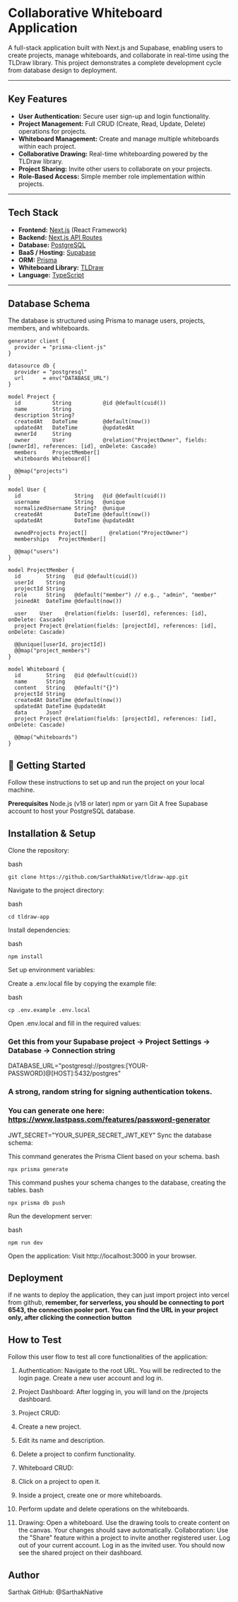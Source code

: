 # Collaborative Whiteboard Application

A full-stack application built with Next.js and Supabase, enabling users to create projects, manage whiteboards, and collaborate in real-time using the TLDraw library. This project demonstrates a complete development cycle from database design to deployment.

---

## Key Features

- **User Authentication:** Secure user sign-up and login functionality.
- **Project Management:** Full CRUD (Create, Read, Update, Delete) operations for projects.
- **Whiteboard Management:** Create and manage multiple whiteboards within each project.
- **Collaborative Drawing:** Real-time whiteboarding powered by the TLDraw library.
- **Project Sharing:** Invite other users to collaborate on your projects.
- **Role-Based Access:** Simple member role implementation within projects.

---

## Tech Stack

- **Frontend:** [Next.js](https://nextjs.org/) (React Framework)
- **Backend:** [Next.js API Routes](https://nextjs.org/docs/api-routes/introduction)
- **Database:** [PostgreSQL](https://www.postgresql.org/)
- **BaaS / Hosting:** [Supabase](https://supabase.io/)
- **ORM:** [Prisma](https://www.prisma.io/)
- **Whiteboard Library:** [TLDraw](https://tldraw.dev/)
- **Language:** [TypeScript](https://www.typescriptlang.org/)

---

## Database Schema

The database is structured using Prisma to manage users, projects, members, and whiteboards.



```prisma
generator client {
  provider = "prisma-client-js"
}

datasource db {
  provider = "postgresql"
  url      = env("DATABASE_URL")
}

model Project {
  id          String          @id @default(cuid())
  name        String
  description String?
  createdAt   DateTime        @default(now())
  updatedAt   DateTime        @updatedAt
  ownerId     String
  owner       User            @relation("ProjectOwner", fields: [ownerId], references: [id], onDelete: Cascade)
  members     ProjectMember[]
  whiteboards Whiteboard[]

  @@map("projects")
}

model User {
  id                 String   @id @default(cuid())
  username           String   @unique
  normalizedUsername String?  @unique
  createdAt          DateTime @default(now())
  updatedAt          DateTime @updatedAt

  ownedProjects Project[]       @relation("ProjectOwner")
  memberships   ProjectMember[]

  @@map("users")
}

model ProjectMember {
  id        String   @id @default(cuid())
  userId    String
  projectId String
  role      String   @default("member") // e.g., "admin", "member"
  joinedAt  DateTime @default(now())

  user    User    @relation(fields: [userId], references: [id], onDelete: Cascade)
  project Project @relation(fields: [projectId], references: [id], onDelete: Cascade)

  @@unique([userId, projectId])
  @@map("project_members")
}

model Whiteboard {
  id        String   @id @default(cuid())
  name      String
  content   String   @default("{}")
  projectId String
  createdAt DateTime @default(now())
  updatedAt DateTime @updatedAt
  data      Json?
  project Project @relation(fields: [projectId], references: [id], onDelete: Cascade)

  @@map("whiteboards")
}
```


## 🏁 Getting Started
Follow these instructions to set up and run the project on your local machine.

**Prerequisites**
Node.js (v18 or later)
npm or yarn
Git
A free Supabase account to host your PostgreSQL database.

## Installation & Setup
Clone the repository:

bash
```
git clone https://github.com/SarthakNative/tldraw-app.git
```
Navigate to the project directory:

bash
```
cd tldraw-app
```

Install dependencies:

bash
```
npm install
```

Set up environment variables:

Create a .env.local file by copying the example file:

bash
```
cp .env.example .env.local
```

Open .env.local and fill in the required values:

### Get this from your Supabase project -> Project Settings -> Database -> Connection string
DATABASE_URL="postgresql://postgres:[YOUR-PASSWORD]@[HOST]:5432/postgres"

### A strong, random string for signing authentication tokens.
### You can generate one here: https://www.lastpass.com/features/password-generator
JWT_SECRET="YOUR_SUPER_SECRET_JWT_KEY"
Sync the database schema:

This command generates the Prisma Client based on your schema.
bash
```
npx prisma generate
```
This command pushes your schema changes to the database, creating the tables.
bash
```
npx prisma db push
```
Run the development server:

bash
```
npm run dev
```
Open the application:
Visit http://localhost:3000 in your browser.

## Deployment
if ne wants to deploy the application, they can just import project into vercel from github, **remember, for serverless, you should be connecting to port 6543, the connection pooler port. You can find the URL in your project only, after clicking the connection button**

## How to Test
Follow this user flow to test all core functionalities of the application:

1. Authentication: Navigate to the root URL. You will be redirected to the login page. Create a new user account and log in.
2. Project Dashboard: After logging in, you will land on the /projects dashboard.
3. Project CRUD:
4. Create a new project.
5. Edit its name and description.
6. Delete a project to confirm functionality.
7. Whiteboard CRUD:
8. Click on a project to open it.
9. Inside a project, create one or more whiteboards.
10. Perform update and delete operations on the whiteboards.

11. Drawing:
Open a whiteboard.
Use the drawing tools to create content on the canvas. Your changes should save automatically.
Collaboration:
Use the "Share" feature within a project to invite another registered user.
Log out of your current account.
Log in as the invited user. You should now see the shared project on their dashboard.

## Author
Sarthak
GitHub: @SarthakNative